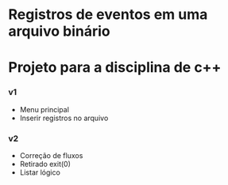 # Registros de eventos em uma arquivo binário


# Projeto para a disciplina de c++  

<h3>v1</h3>
<ul>
  <li>Menu principal</li>
  <li>Inserir registros no arquivo</li>
</ul>

<h3>v2</h3>
<ul>
  <li>Correção de fluxos</li>
  <li>Retirado exit(0)</li>
  <li>Listar lógico</li>
</ul>
